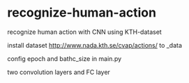 # recognize-human-action
recognize human action with CNN using KTH-dataset 

install dataset http://www.nada.kth.se/cvap/actions/ to _data

config epoch and bathc_size in main.py

two convolution layers and FC layer
